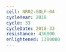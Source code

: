 ```yaml
---
cell: NR02-GOLF-04
cycleYear: 2018
cycle: 33
cycleDate: 2018-33
resistance: 436000
enlightened: 1300000
---
```

